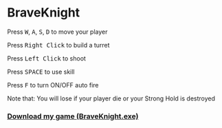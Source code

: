 # BraveKnight
Press <kbd>W</kbd>, <kbd>A</kbd>, <kbd>S</kbd>, <kbd>D</kbd> to move your player

Press <kbd>Right Click</kbd> to build a turret

Press <kbd>Left Click</kbd> to shoot

Press <kbd>SPACE</kbd> to use skill

Press <kbd>F</kbd> to turn ON/OFF auto fire

Note that: You will lose if your player die or your Strong Hold is destroyed

### [Download my game (BraveKnight.exe)](https://github.com/TrisTaam/Brave-Knight/releases/tag/SFML)
